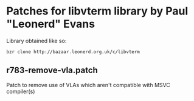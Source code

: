 # Patches for libvterm library by Paul "Leonerd" Evans

Library obtained like so:

`bzr clone http://bazaar.leonerd.org.uk/c/libvterm`

## r783-remove-vla.patch

Patch to remove use of VLAs which aren't compatible with MSVC compiler(s)
